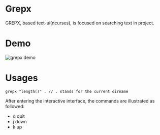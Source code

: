 # Grepx
GREPX, based text-ui(ncurses), is focused on searching text in project.

# Demo
![grepx demo](https://github.com/GenialX/assets/blob/master/github.com/grepx/grepx_demo_1.gif)

# Usages

```
grepx "length()" . // . stands for the current dirname
```

After entering the interactive interface, the commands are illustrated as followed:
 - q quit
 - j down
 - k up
